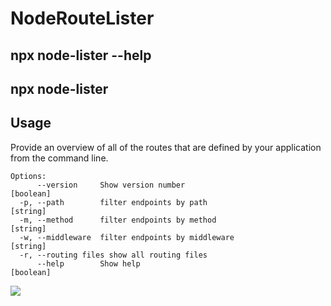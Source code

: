 # NodeRouteLister

## npx node-lister --help

## npx node-lister <relative App File Path>

## Usage
<p> Provide an overview of all of the routes that are defined by your application from the command line.</p>

```
Options:
      --version     Show version number                                [boolean]
  -p, --path        filter endpoints by path                            [string]
  -m, --method      filter endpoints by method                          [string]
  -w, --middleware  filter endpoints by middleware                      [string]
  -r, --routing files show all routing files                            
      --help        Show help                                          [boolean]
```

<p >
    <img src='C:\Users\sarang\Desktop\NodeRouteLister\utils.js - NodeRouteLister - Visual Studio Code 2025-02-22 17-09-02.mp4'>
</p>